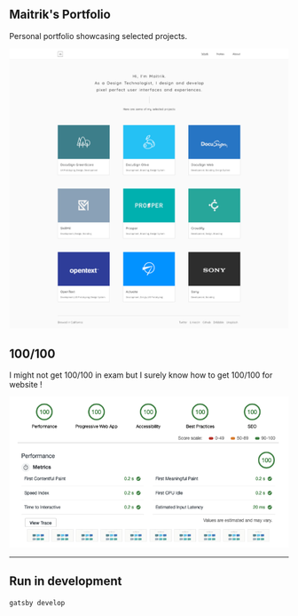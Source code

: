 ## Maitrik's Portfolio
Personal portfolio showcasing selected projects.

![Maitrik's Portfolio ScreenShot](./.github/MPScreenshot.png)

## 100/100
I might not get 100/100 in exam but I surely know how to get 100/100 for website !

![Portfolio Performance Test Audit Results](./.github/100Score.png)

---

## Run in development
`gatsby develop`